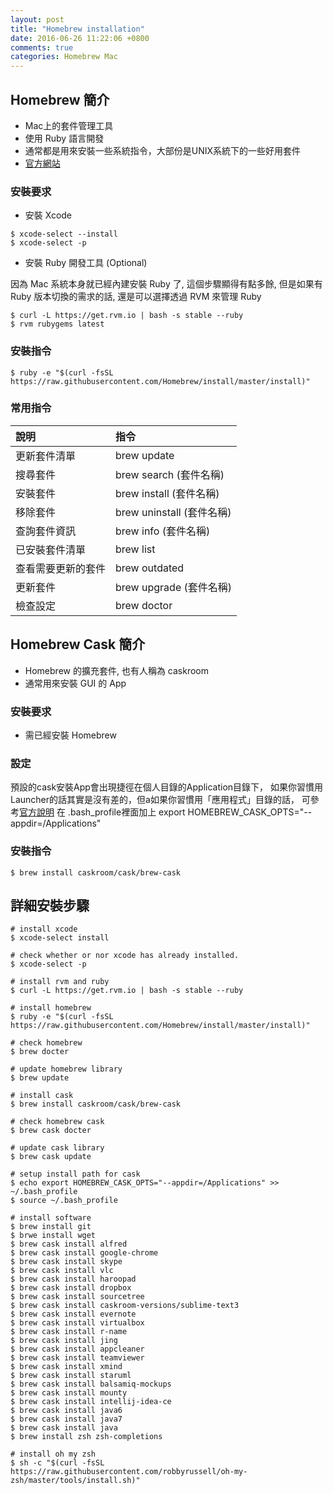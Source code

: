 ```yaml
---
layout: post
title: "Homebrew installation"
date: 2016-06-26 11:22:06 +0800
comments: true
categories: Homebrew Mac
---
```


## Homebrew 簡介 
- Mac上的套件管理工具
- 使用 Ruby 語言開發
- 通常都是用來安裝一些系統指令，大部份是UNIX系統下的一些好用套件
- [官方網站][homebrewWebsite]

### 安裝要求
- 安裝 Xcode

```		
$ xcode-select --install	
$ xcode-select -p
```
		
- 安裝 Ruby 開發工具 (Optional)

因為 Mac 系統本身就已經內建安裝 Ruby 了, 這個步驟顯得有點多餘, 但是如果有 Ruby 版本切換的需求的話, 還是可以選擇透過 RVM 來管理 Ruby

```
$ curl -L https://get.rvm.io | bash -s stable --ruby
$ rvm rubygems latest
```

### 安裝指令
```
$ ruby -e "$(curl -fsSL https://raw.githubusercontent.com/Homebrew/install/master/install)"
```

### 常用指令

| 說明 				| 指令 						|
| :--		| :--						|
| 更新套件清單		| brew update 				|
| 搜尋套件    		| brew search (套件名稱)   	|
| 安裝套件     		| brew install (套件名稱)   	|
| 移除套件			| brew uninstall (套件名稱)	|
| 查詢套件資訊		| brew info (套件名稱) 		|
| 已安裝套件清單		| brew list 				|
| 查看需要更新的套件 	| brew outdated 			|
| 更新套件			| brew upgrade (套件名稱) 	|
| 檢查設定			| brew doctor 				|


## Homebrew Cask 簡介 
- Homebrew 的擴充套件, 也有人稱為 caskroom
- 通常用來安裝 GUI 的 App

### 安裝要求
- 需已經安裝 Homebrew

### 設定
 預設的cask安裝App會出現捷徑在個人目錄的Application目錄下，
如果你習慣用Launcher的話其實是沒有差的，但a如果你習慣用「應用程式」目錄的話，
可參考[官方說明][caskWebsite] 在 .bash_profile裡面加上
export HOMEBREW_CASK_OPTS="--appdir=/Applications"	

### 安裝指令
```
$ brew install caskroom/cask/brew-cask
```

## 詳細安裝步驟

```
# install xcode
$ xcode-select install
	
# check whether or nor xcode has already installed.
$ xcode-select -p

# install rvm and ruby 
$ curl -L https://get.rvm.io | bash -s stable --ruby
	
# install homebrew
$ ruby -e "$(curl -fsSL https://raw.githubusercontent.com/Homebrew/install/master/install)"
	
# check homebrew
$ brew docter

# update homebrew library
$ brew update
	
# install cask
$ brew install caskroom/cask/brew-cask

# check homebrew cask
$ brew cask docter
	
# update cask library
$ brew cask update

# setup install path for cask
$ echo export HOMEBREW_CASK_OPTS="--appdir=/Applications" >> ~/.bash_profile
$ source ~/.bash_profile

# install software
$ brew install git
$ brwe install wget
$ brew cask install alfred
$ brew cask install google-chrome
$ brew cask install skype
$ brew cask install vlc
$ brew cask install haroopad
$ brew cask install dropbox
$ brew cask install sourcetree
$ brew cask install caskroom-versions/sublime-text3
$ brew cask install evernote
$ brew cask install virtualbox
$ brew cask install r-name
$ brew cask install jing
$ brew cask install appcleaner
$ brew cask install teamviewer
$ brew cask install xmind
$ brew cask install staruml
$ brew cask install balsamiq-mockups
$ brew cask install mounty
$ brew cask install intellij-idea-ce
$ brew cask install java6
$ brew cask install java7
$ brew cask install java
$ brew install zsh zsh-completions

# install oh my zsh
$ sh -c "$(curl -fsSL https://raw.githubusercontent.com/robbyrussell/oh-my-zsh/master/tools/install.sh)"
```

[homebrewWebsite]: http://brew.sh/index_zh-tw.html
[caskWebsite]: https://github.com/caskroom/homebrew-cask/blob/master/USAGE.md